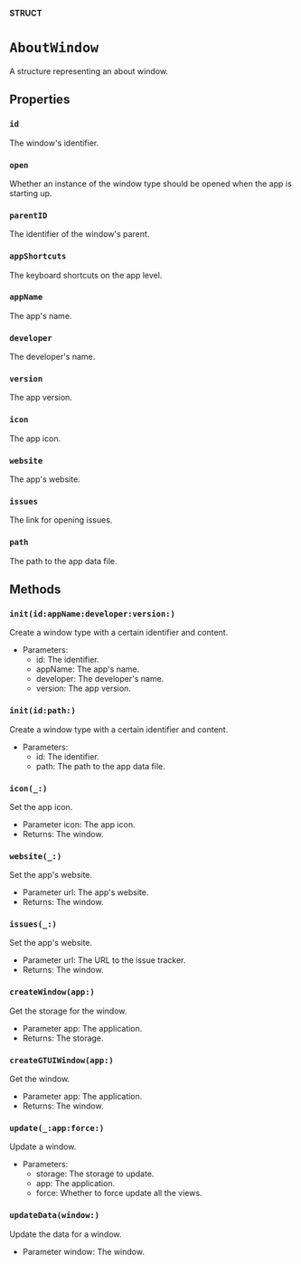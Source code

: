 **STRUCT**

# `AboutWindow`

A structure representing an about window.

## Properties
### `id`

The window's identifier.

### `open`

Whether an instance of the window type should be opened when the app is starting up.

### `parentID`

The identifier of the window's parent.

### `appShortcuts`

The keyboard shortcuts on the app level.

### `appName`

The app's name.

### `developer`

The developer's name.

### `version`

The app version.

### `icon`

The app icon.

### `website`

The app's website.

### `issues`

The link for opening issues.

### `path`

The path to the app data file.

## Methods
### `init(id:appName:developer:version:)`

Create a window type with a certain identifier and content.
- Parameters:
  - id: The identifier.
  - appName: The app's name.
  - developer: The developer's name.
  - version: The app version.

### `init(id:path:)`

Create a window type with a certain identifier and content.
- Parameters:
  - id: The identifier.
  - path: The path to the app data file.

### `icon(_:)`

Set the app icon.
- Parameter icon: The app icon.
- Returns: The window.

### `website(_:)`

Set the app's website.
- Parameter url: The app's website.
- Returns: The window.

### `issues(_:)`

Set the app's website.
- Parameter url: The URL to the issue tracker.
- Returns: The window.

### `createWindow(app:)`

Get the storage for the window.
- Parameter app: The application.
- Returns: The storage.

### `createGTUIWindow(app:)`

Get the window.
- Parameter app: The application.
- Returns: The window.

### `update(_:app:force:)`

Update a window.
- Parameters:
    - storage: The storage to update.
    - app: The application.
    - force: Whether to force update all the views.

### `updateData(window:)`

Update the data for a window.
- Parameter window: The window.
